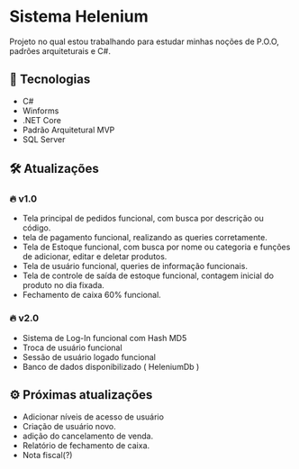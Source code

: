 # Sistema Helenium 
Projeto no qual estou trabalhando para estudar minhas noções de P.O.O, padrões arquiteturais e C#.

## 🔧 Tecnologias
- C#
- Winforms
- .NET Core
- Padrão Arquitetural MVP
- SQL Server

## 🛠 Atualizações

### 🔥 v1.0
- Tela principal de pedidos funcional, com busca por descrição ou código.
- tela de pagamento funcional, realizando as queries corretamente.
- Tela de Estoque funcional, com busca por nome ou categoria e funções de adicionar, editar e deletar produtos.
- Tela de usuário funcional, queries de informação funcionais.
- Tela de controle de saída de estoque funcional, contagem inicial do produto no dia fixada.
- Fechamento de caixa 60% funcional.

### 🔥 v2.0
- Sistema de Log-In funcional com Hash MD5
- Troca de usuário funcional
- Sessão de usuário logado funcional
- Banco de dados disponibilizado ( HeleniumDb )

## ⚙️ Próximas atualizações

- Adicionar níveis de acesso de usuário
- Criação de usuário novo.
- adição do cancelamento de venda.
- Relatório de fechamento de caixa.
- Nota fiscal(?)
